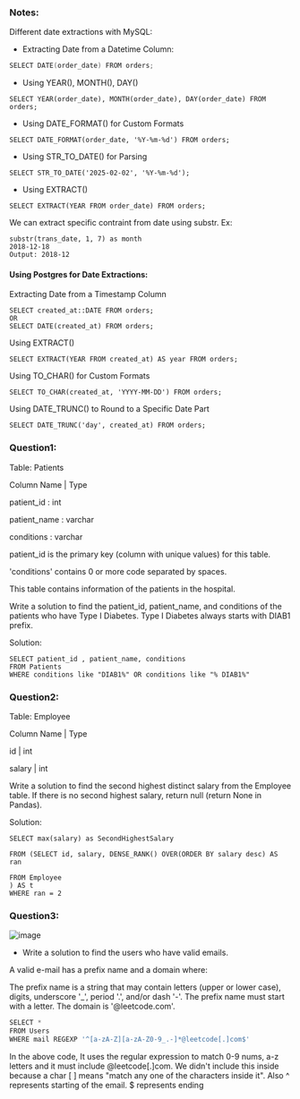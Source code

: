 ### Notes:
Different date extractions with MySQL:

- Extracting Date from a Datetime Column:
```go
SELECT DATE(order_date) FROM orders;
```
- Using YEAR(), MONTH(), DAY()
```
SELECT YEAR(order_date), MONTH(order_date), DAY(order_date) FROM orders;
```
- Using DATE_FORMAT() for Custom Formats
```
SELECT DATE_FORMAT(order_date, '%Y-%m-%d') FROM orders;
```
- Using STR_TO_DATE() for Parsing
```
SELECT STR_TO_DATE('2025-02-02', '%Y-%m-%d');
```
- Using EXTRACT()
```
SELECT EXTRACT(YEAR FROM order_date) FROM orders;
```

We can extract specific contraint from date using substr. Ex:
```
substr(trans_date, 1, 7) as month
2018-12-18
Output: 2018-12
```

#### Using Postgres for Date Extractions:
Extracting Date from a Timestamp Column
```
SELECT created_at::DATE FROM orders;
OR
SELECT DATE(created_at) FROM orders;
```
Using EXTRACT()
```
SELECT EXTRACT(YEAR FROM created_at) AS year FROM orders;
```
Using TO_CHAR() for Custom Formats
```
SELECT TO_CHAR(created_at, 'YYYY-MM-DD') FROM orders;
```
Using DATE_TRUNC() to Round to a Specific Date Part
```
SELECT DATE_TRUNC('day', created_at) FROM orders;
```

### Question1:
Table: Patients

Column Name  | Type

patient_id   : int 

patient_name : varchar 

conditions   : varchar 

patient_id is the primary key (column with unique values) for this table.

'conditions' contains 0 or more code separated by spaces. 

This table contains information of the patients in the hospital.

Write a solution to find the patient_id, patient_name, and conditions of the patients who have Type I Diabetes. Type I Diabetes always starts with DIAB1 prefix.


Solution:
```
SELECT patient_id , patient_name, conditions
FROM Patients
WHERE conditions like "DIAB1%" OR conditions like "% DIAB1%"
```

### Question2:

Table: Employee

Column Name | Type 

id          | int

salary      | int  

Write a solution to find the second highest distinct salary from the Employee table. If there is no second highest salary, return null (return None in Pandas).

Solution:
```
SELECT max(salary) as SecondHighestSalary 

FROM (SELECT id, salary, DENSE_RANK() OVER(ORDER BY salary desc) AS ran

FROM Employee
) AS t
WHERE ran = 2
```

### Question3:

![image](https://github.com/user-attachments/assets/0cba33ae-0c35-4033-93af-bd4b42f4b5a6)

- Write a solution to find the users who have valid emails.

A valid e-mail has a prefix name and a domain where:

The prefix name is a string that may contain letters (upper or lower case), digits, underscore '_', period '.', and/or dash '-'. The prefix name must start with a letter.
The domain is '@leetcode.com'.
```go
SELECT *
FROM Users
WHERE mail REGEXP '^[a-zA-Z][a-zA-Z0-9_.-]*@leetcode[.]com$'
```
In the above code, It uses the regular expression to match 0-9 nums, a-z letters and it must include @leetcode[.]com. We didn't include this inside because a char [ ] means "match any one of the characters inside it". Also ^ represents starting of the email. $ represents ending
